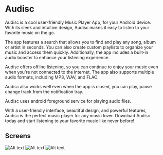 # Audisc


Audisc is a cool user-friendly Music Player App, for your Android device.
With its sleek and intuitive design, Audisc makes it easy to listen to your favorite music on the go.

The app features a search that allows you to find and play any song, 
album or artist in seconds. You can also create custom playlists to organize your music and access them quickly. 
Additionally, the app includes a built-in audio booster to enhance your listening experience.

Audisc offers offline listening, so you can continue to enjoy your music even when you're not connected to the internet. 
The app also supports multiple audio formats, including MP3, WAV, and FLAC.

Audisc also works well even when the app is closed, you can play, pause change track from the notification tray.

Audisc uses android foreground service for playing audio files.

With a user-friendly interface, beautiful design, and powerful features, Audisc is the perfect music player for any music lover.
Download Audisc today and start listening to your favorite music like never before!


## Screens
![Alt text](/Screenshots/homepage_with_now_playing.png?raw=true)
![Alt text](/Screenshots/player_view.png?raw=true)
![Alt text](/Screenshots/navigation.png?raw=true)

